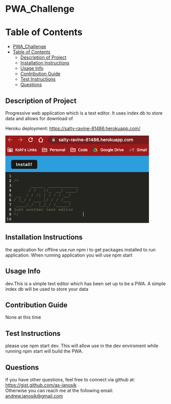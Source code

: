 # PWA_Challenge
# Table of Contents

- [PWA\_Challenge](#pwa_challenge)
- [Table of Contents](#table-of-contents)
  - [Description of Project](#description-of-project)
  - [Installation Instructions](#installation-instructions)
  - [Usage Info](#usage-info)
  - [Contribution Guide](#contribution-guide)
  - [Test Instructions](#test-instructions)
  - [Questions](#questions)

## Description of Project  
  Progressive web application which is a text editor.  It uses index db to store data and allows for download of   

  Heroku deployment: https://salty-ravine-81486.herokuapp.com/ 

  ![screenshot](JateScreen.png)


  ## Installation Instructions  
  the application for offline use.run npm i to get packages installed to run application.  When running application you will use npm start   

  ## Usage Info  
  dev.This is a simple text editor which has been set up to be a PWA. A simple index db will be used to store your data  

  ## Contribution Guide  
  None at this time  

  ## Test Instructions  
  please use npm start dev.  This will allow use in the dev enviroment while running npm start will build the PWA.  

  ## Questions  
  If you have other questions, feel free to connect via github at:
  https://gist.github.com/as-janosik  
  Otherwise you can reach me at the following email:
  andrew.janosik@gmail.com
